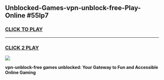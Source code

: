 
## Unblocked-Games-vpn-unblock-free-Play-Online #55lp7
<h3>
<a href="https://news.freeplayer.one?title=vpn-unblock-free&ref=3">CLICK TO PLAY</a></h3>
<hr>

<h3>
<a href="https://news.freeplayer.one?title=vpn-unblock-free&ref=3">CLICK 2 PLAY</a>
  
</h3>

<a href="https://news.freeplayer.one?title=vpn-unblock-free&ref=3"><img src="https://clearcache.store/games.png"></a>


**vpn-unblock-free games unblocked: Your Gateway to Fun and Accessible Online Gaming**
